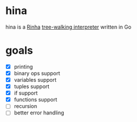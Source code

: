 # hina
hina is a [Rinha](https://github.com/aripiprazole/rinha-de-compiler) [tree-walking interpreter](https://en.wikipedia.org/wiki/Interpreter_(computing)#Abstract_syntax_tree_interpreters) written in Go

# goals
- [x] printing
- [x] binary ops support
- [x] variables support
- [x] tuples support
- [x] if support
- [x] functions support
- [ ] recursion
- [ ] better error handling 
